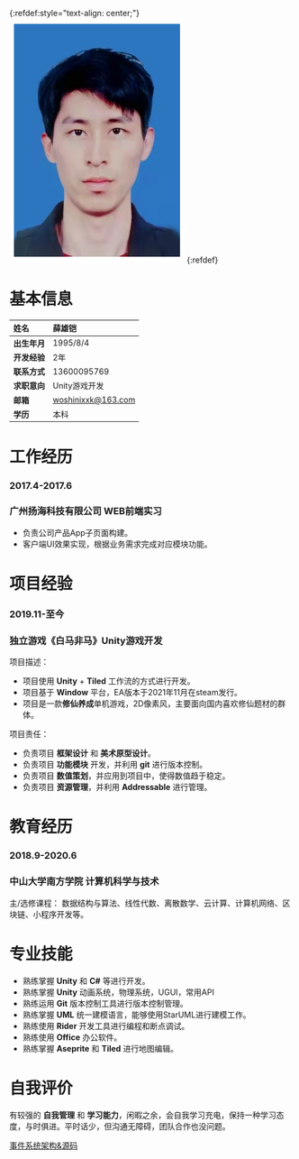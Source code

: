 {:refdef:style="text-align: center;"}
![Image](portrait_311x453.png)
{:refdef}

# 基本信息

| 姓名        	|薛雄铠   |
| :------------   | :------------  |
| **出生年月**     | 1995/8/4   |
| **开发经验**     | 2年  |
| **联系方式**         |    13600095769    |
| **求职意向**         |    Unity游戏开发   |
| **邮箱**         |    woshinixxk@163.com |
| **学历**         |    本科    |


# 工作经历

### 2017.4-2017.6
### 广州扬海科技有限公司 WEB前端实习

* 负责公司产品App子页面构建。
* 客户端UI效果实现，根据业务需求完成对应模块功能。

# 项目经验

### 2019.11-至今 
### 独立游戏《白马非马》Unity游戏开发

项目描述：

* 项目使用 **Unity** + **Tiled** 工作流的方式进行开发。
* 项目基于 **Window** 平台，EA版本于2021年11月在steam发行。
* 项目是一款**修仙养成**单机游戏，2D像素风，主要面向国内喜欢修仙题材的群体。

项目责任：
* 负责项目 **框架设计** 和 **美术原型设计**。
* 负责项目 **功能模块** 开发，并利用 **git** 进行版本控制。
* 负责项目 **数值策划**，并应用到项目中，使得数值趋于稳定。
* 负责项目 **资源管理**，并利用 **Addressable** 进行管理。

# 教育经历

### 2018.9-2020.6 
### 中山大学南方学院 计算机科学与技术
主/选修课程：
数据结构与算法、线性代数、离散数学、云计算、计算机网络、区块链、小程序开发等。

# 专业技能

* 熟练掌握 **Unity** 和 **C#** 等进行开发。
* 熟练掌握 **Unity** 动画系统，物理系统，UGUI，常用API
* 熟练运用 **Git** 版本控制工具进行版本控制管理。
* 熟练掌握 **UML** 统一建模语言，能够使用StarUML进行建模工作。
* 熟练使用 **Rider** 开发工具进行编程和断点调试。
* 熟练使用 **Office** 办公软件。
* 熟练掌握 **Aseprite** 和 **Tiled** 进行地图编辑。

# 自我评价
有较强的 **自我管理** 和 **学习能力**，闲暇之余，会自我学习充电，保持一种学习态度，与时俱进。平时话少，但沟通无障碍，团队合作也没问题。

[事件系统架构&源码](EventSystem/)
